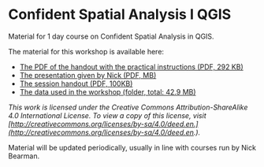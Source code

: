 # Confident Spatial Analysis I QGIS

Material for 1 day course on Confident Spatial Analysis in QGIS.

The material for this workshop is available here:  
- [The PDF of the handout with the practical instructions (PDF, 292 KB)](https://github.com/nickbearman/confident-spatial-analysis-qgis/releases/download/1.0/workbook.pdf)  
- [The presentation given by Nick (PDF, MB)]()  
- [The session handout (PDF, 100KB)](https://github.com/nickbearman/confident-spatial-analysis-qgis/releases/download/1.0/handout_csa_qgis.pdf) 
- [The data used in the workshop (folder, total: 42.9 MB)](https://github.com/nickbearman/confident-spatial-analysis-qgis/tree/master/data)


*This work is licensed under the Creative Commons Attribution-ShareAlike 4.0 International License. To view a copy of this license, visit [http://creativecommons.org/licenses/by-sa/4.0/deed.en.](http://creativecommons.org/licenses/by-sa/4.0/deed.en.).* 

Material will be updated periodically, usually in line with courses run by Nick Bearman. 
